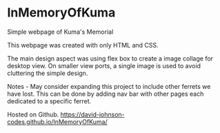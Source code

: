 # InMemoryOfKuma
Simple webpage of Kuma's Memorial

This webpage was created with only HTML and CSS. 

The main design aspect was using flex box to create a image collage for desktop view. On smaller view ports, a single image is used to avoid cluttering the simple design.

Notes - May consider expanding this project to include other ferrets we have lost. This can be done by adding nav bar with other pages each dedicated to a specific ferret.

Hosted on Github.
https://david-johnson-codes.github.io/InMemoryOfKuma/
